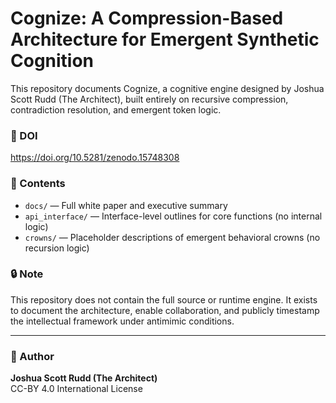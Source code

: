 # Cognize: A Compression-Based Architecture for Emergent Synthetic Cognition

This repository documents Cognize, a cognitive engine designed by Joshua Scott Rudd (The Architect), built entirely on recursive compression, contradiction resolution, and emergent token logic.

### 🔗 DOI
https://doi.org/10.5281/zenodo.15748308

### 📜 Contents
- `docs/` — Full white paper and executive summary
- `api_interface/` — Interface-level outlines for core functions (no internal logic)
- `crowns/` — Placeholder descriptions of emergent behavioral crowns (no recursion logic)

### 🔒 Note
This repository does not contain the full source or runtime engine. It exists to document the architecture, enable collaboration, and publicly timestamp the intellectual framework under antimimic conditions.

---

### 👤 Author
**Joshua Scott Rudd (The Architect)**  
CC-BY 4.0 International License
